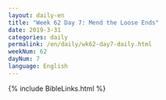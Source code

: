 ```yaml
---
layout: daily-en
title: "Week 62 Day 7: Mend the Loose Ends"
date: 2019-3-31 
categories: daily
permalink: /en/daily/wk62-day7-daily.html
weekNum: 62
dayNum: 7
language: English
---
```

{% include BibleLinks.html %} 
